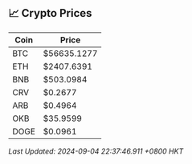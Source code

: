 ## 📈 Crypto Prices

| Coin | Price |
| ---- | ----- |
| BTC | $56635.1277 |
| ETH | $2407.6391 |
| BNB | $503.0984 |
| CRV | $0.2677 |
| ARB | $0.4964 |
| OKB | $35.9599 |
| DOGE | $0.0961 |

_Last Updated: 2024-09-04 22:37:46.911 +0800 HKT_